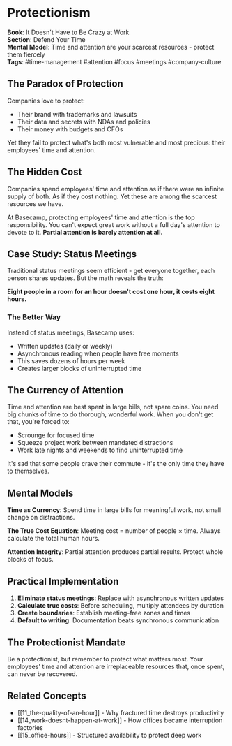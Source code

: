 # Protectionism

**Book**: It Doesn't Have to Be Crazy at Work  
**Section**: Defend Your Time  
**Mental Model**: Time and attention are your scarcest resources - protect them fiercely  
**Tags**: #time-management #attention #focus #meetings #company-culture

## The Paradox of Protection

Companies love to protect:
- Their brand with trademarks and lawsuits
- Their data and secrets with NDAs and policies  
- Their money with budgets and CFOs

Yet they fail to protect what's both most vulnerable and most precious: their employees' time and attention.

## The Hidden Cost

Companies spend employees' time and attention as if there were an infinite supply of both. As if they cost nothing. Yet these are among the scarcest resources we have.

At Basecamp, protecting employees' time and attention is the top responsibility. You can't expect great work without a full day's attention to devote to it. **Partial attention is barely attention at all.**

## Case Study: Status Meetings

Traditional status meetings seem efficient - get everyone together, each person shares updates. But the math reveals the truth:

**Eight people in a room for an hour doesn't cost one hour, it costs eight hours.**

### The Better Way
Instead of status meetings, Basecamp uses:
- Written updates (daily or weekly)
- Asynchronous reading when people have free moments
- This saves dozens of hours per week
- Creates larger blocks of uninterrupted time

## The Currency of Attention

Time and attention are best spent in large bills, not spare coins. You need big chunks of time to do thorough, wonderful work. When you don't get that, you're forced to:
- Scrounge for focused time
- Squeeze project work between mandated distractions
- Work late nights and weekends to find uninterrupted time

It's sad that some people crave their commute - it's the only time they have to themselves.

## Mental Models

**Time as Currency**: Spend time in large bills for meaningful work, not small change on distractions.

**The True Cost Equation**: Meeting cost = number of people × time. Always calculate the total human hours.

**Attention Integrity**: Partial attention produces partial results. Protect whole blocks of focus.

## Practical Implementation

1. **Eliminate status meetings**: Replace with asynchronous written updates
2. **Calculate true costs**: Before scheduling, multiply attendees by duration
3. **Create boundaries**: Establish meeting-free zones and times
4. **Default to writing**: Documentation beats synchronous communication

## The Protectionist Mandate

Be a protectionist, but remember to protect what matters most. Your employees' time and attention are irreplaceable resources that, once spent, can never be recovered.

## Related Concepts
- [[11_the-quality-of-an-hour]] - Why fractured time destroys productivity
- [[14_work-doesnt-happen-at-work]] - How offices became interruption factories
- [[15_office-hours]] - Structured availability to protect deep work
